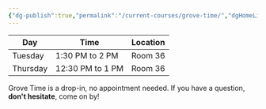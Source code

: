 ```yaml
---
{"dg-publish":true,"permalink":"/current-courses/grove-time/","dgHomeLink":false,"dgPassFrontmatter":false}
---
```


Day|Time|Location
-|-|-
Tuesday|1:30 PM to 2 PM|Room 36
Thursday|12:30 PM to 1 PM|Room 36

Grove Time is a drop-in, no appointment needed.
If you have a question, **don't hesitate**, come on by!